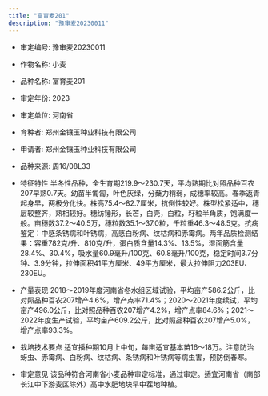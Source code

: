 ```yaml
---
title: "富育麦201"
description: "豫审麦20230011"
---
```

* 审定编号:  豫审麦20230011

*  作物名称:  小麦

*  品种名称:  富育麦201

*  审定年份:  2023

*  审定单位:  河南省

* 育种者:  郑州金镶玉种业科技有限公司

*  申请者:  郑州金镶玉种业科技有限公司

*  品种来源:  周16/08L33

*  特征特性
半冬性品种，全生育期219.9～230.7天，平均熟期比对照品种百农207早熟0.7天。幼苗半匍匐，叶色灰绿，分蘖力稍弱，成穗率较高。春季返青起身早，两极分化快。株高75.4～82.7厘米，抗倒性较好。株型松紧适中，穗层较整齐，熟相较好。穗纺锤形，长芒，白壳，白粒，籽粒半角质，饱满度一般。亩穗数37.2～40.5万，穗粒数35.1～37.0粒，千粒重46.3～48.5克。抗病鉴定：中感条锈病和叶锈病，高感白粉病、纹枯病和赤霉病。两年品质检测结果：容重782克/升、810克/升，蛋白质含量14.3%、13.5%，湿面筋含量28.4%、30.4%，吸水量60.9毫升/100克、60.8毫升/100克，稳定时间3.7分钟、3.9分钟，拉伸面积41平方厘米、49平方厘米，最大拉伸阻力203EU、230EU。

*  产量表现
2018～2019年度河南省冬水组区域试验，平均亩产586.2公斤，比对照品种百农207增产4.6%，增产点率71.4%；2020～2021年度续试，平均亩产496.0公斤，比对照品种百农207增产4.2%，增产点率84.6%；2021～2022年度生产试验，平均亩产609.2公斤，比对照品种百农207增产5.0%，增产点率93.3%。

*  栽培技术要点
适宜播种期10月上中旬，每亩适宜基本苗16～18万。注意防治蚜虫、赤霉病、白粉病、纹枯病、条锈病和叶锈病等病虫害，预防倒春寒。

*  审定意见
该品种符合河南省小麦品种审定标准，通过审定。适宜河南省（南部长江中下游麦区除外）高中水肥地块早中茬地种植。
